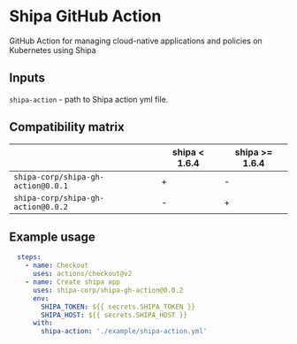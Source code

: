 # Shipa GitHub Action

GitHub Action for managing cloud-native applications and policies on Kubernetes using Shipa

## Inputs

`shipa-action` - path to Shipa action yml file.

## Compatibility matrix

|                               | shipa < 1.6.4 | shipa >= 1.6.4 | 
|-------------------------------|-----------------|-----------------|
| `shipa-corp/shipa-gh-action@0.0.1`  | +               | -              |
| `shipa-corp/shipa-gh-action@0.0.2` | -               | +              |

## Example usage

```yaml
  steps:
    - name: Checkout
      uses: actions/checkout@v2
    - name: Create shipa app
      uses: shipa-corp/shipa-gh-action@0.0.2
      env:
        SHIPA_TOKEN: ${{ secrets.SHIPA_TOKEN }}
        SHIPA_HOST: ${{ secrets.SHIPA_HOST }}
      with:
        shipa-action: './example/shipa-action.yml'
``` 